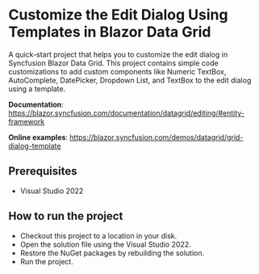 # Customize the Edit Dialog Using Templates in Blazor Data Grid

A quick-start project that helps you to customize the edit dialog in Syncfusion Blazor Data Grid. This project contains simple code customizations to add custom components like Numeric TextBox, AutoComplete, DatePicker, Dropdown List, and TextBox to the edit dialog using a template.

**Documentation**: https://blazor.syncfusion.com/documentation/datagrid/editing/#entity-framework

**Online examples**: https://blazor.syncfusion.com/demos/datagrid/grid-dialog-template

## Prerequisites

* Visual Studio 2022

## How to run the project

* Checkout this project to a location in your disk.
* Open the solution file using the Visual Studio 2022.
* Restore the NuGet packages by rebuilding the solution.
* Run the project.